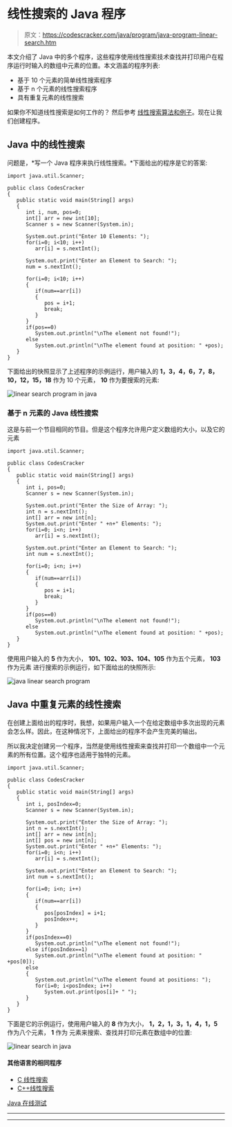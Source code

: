 # 线性搜索的 Java 程序

> 原文：<https://codescracker.com/java/program/java-program-linear-search.htm>

本文介绍了 Java 中的多个程序，这些程序使用线性搜索技术查找并打印用户在程序运行时输入的数组中元素的位置。本文涵盖的程序列表:

*   基于 10 个元素的简单线性搜索程序
*   基于 n 个元素的线性搜索程序
*   具有重复元素的线性搜索

如果你不知道线性搜索是如何工作的？
然后参考 [线性搜索算法和例子](/computer-fundamental/linear-search.htm)。现在让我们创建程序。

## Java 中的线性搜索

问题是，*写一个 Java 程序来执行线性搜索。*下面给出的程序是它的答案:

```
import java.util.Scanner;

public class CodesCracker
{
   public static void main(String[] args)
   {
      int i, num, pos=0;
      int[] arr = new int[10];
      Scanner s = new Scanner(System.in);

      System.out.print("Enter 10 Elements: ");
      for(i=0; i<10; i++)
         arr[i] = s.nextInt();

      System.out.print("Enter an Element to Search: ");
      num = s.nextInt();

      for(i=0; i<10; i++)
      {
         if(num==arr[i])
         {
            pos = i+1;
            break;
         }
      }
      if(pos==0)
         System.out.println("\nThe element not found!");
      else
         System.out.println("\nThe element found at position: " +pos);
   }
}
```

下面给出的快照显示了上述程序的示例运行，用户输入的 **1，3，4，6，7，8，10，12，15，18** 作为 10 个元素， **10** 作为要搜索的元素:

![linear search program in java](img/b5c910a46f8cd8fab6c8c6feb27a3342.png)

### 基于 n 元素的 Java 线性搜索

这是与前一个节目相同的节目。但是这个程序允许用户定义数组的大小，以及它的元素

```
import java.util.Scanner;

public class CodesCracker
{
   public static void main(String[] args)
   {
      int i, pos=0;
      Scanner s = new Scanner(System.in);

      System.out.print("Enter the Size of Array: ");
      int n = s.nextInt();
      int[] arr = new int[n];
      System.out.print("Enter " +n+" Elements: ");
      for(i=0; i<n; i++)
         arr[i] = s.nextInt();

      System.out.print("Enter an Element to Search: ");
      int num = s.nextInt();

      for(i=0; i<n; i++)
      {
         if(num==arr[i])
         {
            pos = i+1;
            break;
         }
      }
      if(pos==0)
         System.out.println("\nThe element not found!");
      else
         System.out.println("\nThe element found at position: " +pos);
   }
}
```

使用用户输入的 **5** 作为大小， **101、102、103、104、105** 作为五个元素， **103** 作为元素 进行搜索的示例运行，如下面给出的快照所示:

![java linear search program](img/17b0d26888c61b4f8c9da6f027e42deb.png)

## Java 中重复元素的线性搜索

在创建上面给出的程序时，我想，如果用户输入一个在给定数组中多次出现的元素会怎么样。因此，在这种情况下，上面给出的程序不会产生完美的输出。

所以我决定创建另一个程序，当然是使用线性搜索来查找并打印一个数组中一个元素的所有位置。这个程序也适用于独特的元素。

```
import java.util.Scanner;

public class CodesCracker
{
   public static void main(String[] args)
   {
      int i, posIndex=0;
      Scanner s = new Scanner(System.in);

      System.out.print("Enter the Size of Array: ");
      int n = s.nextInt();
      int[] arr = new int[n];
      int[] pos = new int[n];
      System.out.print("Enter " +n+" Elements: ");
      for(i=0; i<n; i++)
         arr[i] = s.nextInt();

      System.out.print("Enter an Element to Search: ");
      int num = s.nextInt();

      for(i=0; i<n; i++)
      {
         if(num==arr[i])
         {
            pos[posIndex] = i+1;
            posIndex++;
         }
      }
      if(posIndex==0)
         System.out.println("\nThe element not found!");
      else if(posIndex==1)
         System.out.println("\nThe element found at position: " +pos[0]);
      else
      {
         System.out.println("\nThe element found at positions: ");
         for(i=0; i<posIndex; i++)
            System.out.print(pos[i]+ " ");
      }
   }
}
```

下面是它的示例运行，使用用户输入的 **8** 作为大小， **1，2，1，3，1，4，1，5** 作为八个元素， **1** 作为 元素来搜索、查找并打印元素在数组中的位置:

![linear search in java](img/83ffe787df5784d9f793e733a31877cd.png)

#### 其他语言的相同程序

*   [C 线性搜索](/c/program/c-program-linear-search.htm)
*   [C++线性搜索](/cpp/program/cpp-program-linear-search.htm)

[Java 在线测试](/exam/showtest.php?subid=1)

* * *

* * *